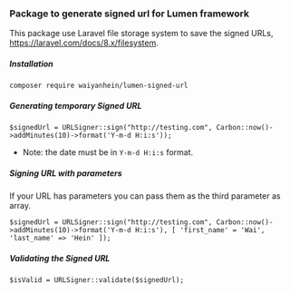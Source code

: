 ### Package to generate signed url for Lumen framework

This package use Laravel file storage system to save the signed URLs, https://laravel.com/docs/8.x/filesystem.

##### Installation
`composer require waiyanhein/lumen-signed-url`

##### Generating temporary Signed URL
```
$signedUrl = URLSigner::sign("http://testing.com", Carbon::now()->addMinutes(10)->format('Y-m-d H:i:s'));
```
- Note: the date must be in `Y-m-d H:i:s` format.

##### Signing URL with parameters
If your URL has parameters you can pass them as the third parameter as array.
```
$signedUrl = URLSigner::sign("http://testing.com", Carbon::now()->addMinutes(10)->format('Y-m-d H:i:s'), [ 'first_name' = 'Wai', 'last_name' => 'Hein' ]);
```

##### Validating the Signed URL
```
$isValid = URLSigner::validate($signedUrl);
```
